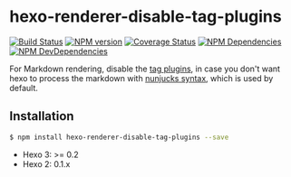 # hexo-renderer-disable-tag-plugins

[![Build Status](https://travis-ci.org/think-in-universe/hexo-renderer-disable-tag-plugins.svg?branch=master)](https://travis-ci.org/think-in-universe/hexo-renderer-disable-tag-plugins)
[![NPM version](https://badge.fury.io/js/hexo-renderer-disable-tag-plugins.svg)](https://www.npmjs.com/package/hexo-renderer-disable-tag-plugins)
[![Coverage Status](https://img.shields.io/coveralls/think-in-universe/hexo-renderer-disable-tag-plugins.svg)](https://coveralls.io/r/think-in-universe/hexo-renderer-disable-tag-plugins?branch=master)
[![NPM Dependencies](https://david-dm.org/think-in-universe/hexo-renderer-disable-tag-plugins.svg)](https://david-dm.org/think-in-universe/hexo-renderer-disable-tag-plugins)
[![NPM DevDependencies](https://david-dm.org/think-in-universe/hexo-renderer-disable-tag-plugins/dev-status.svg)](https://david-dm.org/think-in-universe/hexo-renderer-disable-tag-plugins?type=dev)

For Markdown rendering, disable the [tag plugins](https://hexo.io/docs/tag-plugins), in case you don't want hexo to process the markdown with [nunjucks syntax](https://mozilla.github.io/nunjucks/templating.html), which is used by default.

## Installation

``` bash
$ npm install hexo-renderer-disable-tag-plugins --save
```

- Hexo 3: >= 0.2
- Hexo 2: 0.1.x


[Hexo]: https://hexo.io


